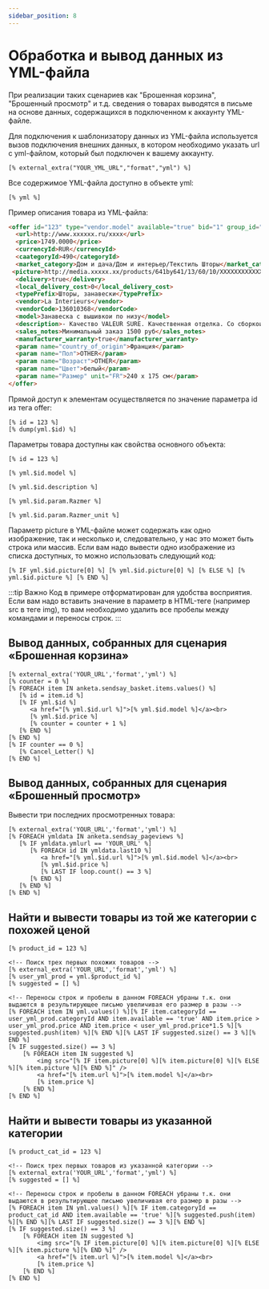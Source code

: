```yaml
---
sidebar_position: 8
---
```


# Обработка и вывод данных из YML-файла

При реализации таких сценариев как "Брошенная корзина", "Брошенный просмотр" и т.д. сведения о товарах выводятся в письме на основе данных, содержащихся в подключенном к аккаунту YML-файле.

Для подключения к шаблонизатору данных из YML-файла используется вызов подключения внешних данных, в котором необходимо указать url с yml-файлом, который был подключен к вашему аккаунту.

```
[% external_extra("YOUR_YML_URL","format","yml") %]
```

Все содержимое YML-файла доступно в объекте yml:

```
[% yml %]
```

Пример описания товара из YML-файла:
<!-- prettier-ignore -->
```html
<offer id="123" type="vendor.model" available="true" bid="1" group_id="136010368">
  <url>http://www.xxxxxx.ru/xxxx</url>
  <price>1749.0000</price>
  <currencyId>RUR</currencyId>
  <caategoryId>490</categoryId>
  <market_category>Дом и дача/Дом и интерьер/Текстиль Шторы</market_category>
 <picture>http://media.xxxxx.xx/products/641by641/13/60/10/XXXXXXXXXXXXXX.jpg</picture>
  <delivery>true</delivery>
  <local_delivery_cost>0</local_delivery_cost>
  <typePrefix>Шторы, занавески</typePrefix>
  <vendor>La Interieurs</vendor>
  <vendorCode>136010368</vendorCode>
  <model>Занавеска с вышивкои по низу</model>
  <description>- Качество VALEUR SURE. Качественная отделка. Со сборкои 60 мм (3 варианта высоты). 91% полиэстера, 9% льна. Красивая вышивка по низу. Простои уход: стирка при 40°, не нужно гладить. Расстояние от отделки до низа 30 см (для размеров 240 и 260 см). Размер в см.</description>
  <sales_notes>Минимальный заказ 1500 руб</sales_notes>
  <manufacturer_warranty>true</manufacturer_warranty>
  <param name="country_of_origin">Франция</param>
  <param name="Пол">OTHER</param>
  <param name="Возраст">OTHER</param>
  <param name="Цвет">белый</param>
  <param name="Размер" unit="FR">240 x 175 см</param>
</offer>
```

Прямой доступ к элементам оcуществляется по значение параметра id из тега offer:

```
[% id = 123 %]
[% dump(yml.$id) %]
```

Параметры товара доступны как свойства основного объекта:

```
[% id = 123 %]

[% yml.$id.model %]

[% yml.$id.description %]

[% yml.$id.param.Razmer %]

[% yml.$id.param.Razmer_unit %]
```

Параметр picture в YML-файле может содержать как одно изображение, так и несколько и, следовательно, у нас это может быть строка или массив. Если вам надо вывести одно изображение из списка доступных, то можно использовать следующий код:

```
[% IF yml.$id.picture[0] %] [% yml.$id.picture[0] %] [% ELSE %] [% yml.$id.picture %] [% END %]
```

:::tip Важно
Код в примере отформатирован для удобства восприятия. Если вам надо вставить значение в параметр в HTML-теге (например src в теге img), то вам необходимо удалить все пробелы между командами и переносы строк.
:::

## Вывод данных, собранных для сценария «Брошенная корзина»

```
[% external_extra('YOUR_URL','format','yml') %]
[% counter = 0 %]
[% FOREACH item IN anketa.sendsay_basket.items.values() %]
   [% id = item.id %]
   [% IF yml.$id %]
      <a href="[% yml.$id.url %]">[% yml.$id.model %]</a><br>
      [% yml.$id.price %]
      [% counter = counter + 1 %]
   [% END %]
[% END %]
[% IF counter == 0 %]
   [% Cancel_Letter() %]
[% END %]
```

## Вывод данных, собранных для сценария «Брошенный просмотр»

Вывести три последних просмотренных товара:

```
[% external_extra('YOUR_URL','format','yml') %]
[% FOREACH ymldata IN anketa.sendsay_pageviews %]
   [% IF ymldata.ymlurl == 'YOUR_URL' %]
      [% FOREACH id IN ymldata.last10 %]
         <a href="[% yml.$id.url %]">[% yml.$id.model %]</a><br>
         [% yml.$id.price %]
         [% LAST IF loop.count() == 3 %]
      [% END %]
   [% END %]
[% END %]
```
## Найти и вывести товары из той же категории с похожей ценой


```
[% product_id = 123 %]

<!-- Поиск трех первых похожих товаров -->
[% external_extra('YOUR_URL','format','yml') %]
[% user_yml_prod = yml.$product_id %]
[% suggested = [] %]

<!-- Переносы строк и пробелы в данном FOREACH убраны т.к. они выдаются в результирующее письмо увеличивая его размер в разы -->
[% FOREACH item IN yml.values() %][% IF item.categoryId == user_yml_prod.categoryId AND item.available == 'true' AND item.price > user_yml_prod.price AND item.price < user_yml_prod.price*1.5 %][% suggested.push(item) %][% END %][% LAST IF suggested.size() == 3 %][% END %]
[% IF suggested.size() == 3 %]
	[% FOREACH item IN suggested %]
		<img src="[% IF item.picture[0] %][% item.picture[0] %][% ELSE %][% item.picture %][% END %]" />
		<a href="[% item.url %]">[% item.model %]</a><br>
		[% item.price %]
	[% END %]
[% END %]
```

## Найти и вывести товары из указанной категории

```
[% product_cat_id = 123 %]

<!-- Поиск трех первых товаров из указанной категории -->
[% external_extra('YOUR_URL','format','yml') %]
[% suggested = [] %]

<!-- Переносы строк и пробелы в данном FOREACH убраны т.к. они выдаются в результирующее письмо увеличивая его размер в разы -->
[% FOREACH item IN yml.values() %][% IF item.categoryId == product_cat_id AND item.available == 'true' %][% suggested.push(item) %][% END %][% LAST IF suggested.size() == 3 %][% END %]
[% IF suggested.size() == 3 %]
	[% FOREACH item IN suggested %]
		<img src="[% IF item.picture[0] %][% item.picture[0] %][% ELSE %][% item.picture %][% END %]" />
		<a href="[% item.url %]">[% item.model %]</a><br>
		[% item.price %]
	[% END %]
[% END %]
```
